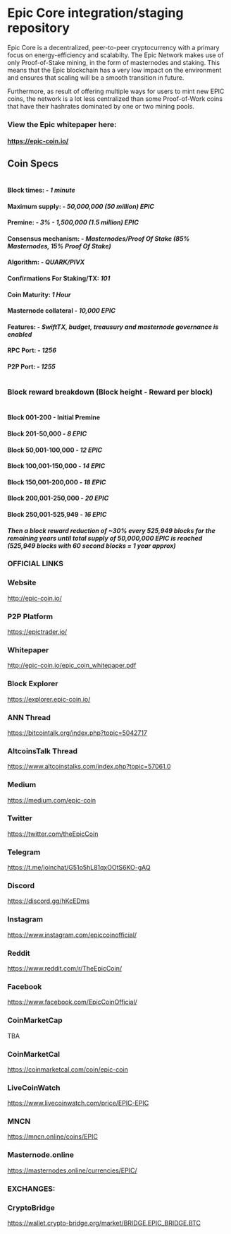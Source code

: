 # Epic Core integration/staging repository

Epic Core is a decentralized, peer-to-peer cryptocurrency with a primary focus on energy-efficiency and scalabilty. The Epic Network makes use of only Proof-of-Stake mining, in the form of masternodes and staking. This means that the Epic blockchain has a very low impact on the environment and ensures that scaling will be a smooth transition in future. 

Furthermore, as result of offering multiple ways for users to mint new EPIC coins, the network is a lot less centralized than some Proof-of-Work coins that have their hashrates dominated by one or two mining pools.

### View the Epic whitepaper here: 

#### https://epic-coin.io/

## Coin Specs

#

#### Block times: - *1 minute* 
#### Maximum supply: - *50,000,000 (50 million) EPIC*
#### Premine: - *3% - 1,500,000 (1.5 million) EPIC*
#### Consensus mechanism: - *Masternodes/Proof Of Stake (85% Masternodes, 15% Proof Of Stake)*
#### Algorithm: - *QUARK/PIVX* 
#### Confirmations For Staking/TX: *101*
#### Coin Maturity: *1 Hour*
#### Masternode collateral - *10,000 EPIC*  
#### Features: - *SwiftTX, budget, treausury and masternode governance is enabled* 
#### RPC Port: - *1256* 
#### P2P Port: - *1255* 

#

### Block reward breakdown (Block height - Reward per block)
#
#### Block 001-200 - Initial Premine

#### Block 201-50,000	  -   *8 EPIC*

#### Block 50,001-100,000   -   *12 EPIC*

#### Block 100,001-150,000  -   *14 EPIC*

#### Block 150,001-200,000  -   *18 EPIC*

#### Block 200,001-250,000  -  *20 EPIC*

#### Block 250,001-525,949   -   *16 EPIC*

#### *Then a block reward reduction of ~30% every 525,949 blocks for the remaining years until total supply of 50,000,000 EPIC is reached (525,949 blocks with 60 second blocks = 1 year approx)*

### OFFICIAL LINKS


### Website
http://epic-coin.io/

### P2P Platform
https://epictrader.io/

### Whitepaper
http://epic-coin.io/epic_coin_whitepaper.pdf
 
### Block Explorer
https://explorer.epic-coin.io/

### ANN Thread 
https://bitcointalk.org/index.php?topic=5042717

### AltcoinsTalk Thread
https://www.altcoinstalks.com/index.php?topic=57061.0

### Medium
https://medium.com/epic-coin

### Twitter 
https://twitter.com/theEpicCoin

### Telegram
https://t.me/joinchat/G51o5hL81qxOOtS6KO-gAQ

### Discord 
https://discord.gg/hKcEDms

### Instagram
https://www.instagram.com/epiccoinofficial/

### Reddit
https://www.reddit.com/r/TheEpicCoin/

### Facebook
https://www.facebook.com/EpicCoinOfficial/

### CoinMarketCap
TBA

### CoinMarketCal
https://coinmarketcal.com/coin/epic-coin

### LiveCoinWatch
https://www.livecoinwatch.com/price/EPIC-EPIC

### MNCN
https://mncn.online/coins/EPIC

### Masternode.online
https://masternodes.online/currencies/EPIC/

### EXCHANGES:

### CryptoBridge
https://wallet.crypto-bridge.org/market/BRIDGE.EPIC_BRIDGE.BTC

